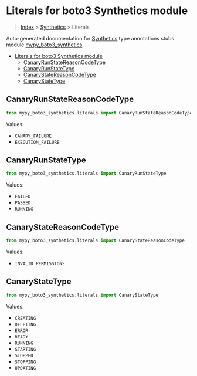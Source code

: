 # Literals for boto3 Synthetics module

> [Index](..) > [Synthetics](.) > Literals

Auto-generated documentation for
[Synthetics](https://boto3.amazonaws.com/v1/documentation/api/latest/reference/services/synthetics.html#Synthetics)
type annotations stubs module
[mypy_boto3_synthetics](https://pypi.org/project/mypy-boto3-synthetics/).

- [Literals for boto3 Synthetics module](#literals-for-boto3-synthetics-module)
  - [CanaryRunStateReasonCodeType](#canaryrunstatereasoncodetype)
  - [CanaryRunStateType](#canaryrunstatetype)
  - [CanaryStateReasonCodeType](#canarystatereasoncodetype)
  - [CanaryStateType](#canarystatetype)

## CanaryRunStateReasonCodeType

```python
from mypy_boto3_synthetics.literals import CanaryRunStateReasonCodeType
```

Values:

- `CANARY_FAILURE`
- `EXECUTION_FAILURE`

## CanaryRunStateType

```python
from mypy_boto3_synthetics.literals import CanaryRunStateType
```

Values:

- `FAILED`
- `PASSED`
- `RUNNING`

## CanaryStateReasonCodeType

```python
from mypy_boto3_synthetics.literals import CanaryStateReasonCodeType
```

Values:

- `INVALID_PERMISSIONS`

## CanaryStateType

```python
from mypy_boto3_synthetics.literals import CanaryStateType
```

Values:

- `CREATING`
- `DELETING`
- `ERROR`
- `READY`
- `RUNNING`
- `STARTING`
- `STOPPED`
- `STOPPING`
- `UPDATING`
